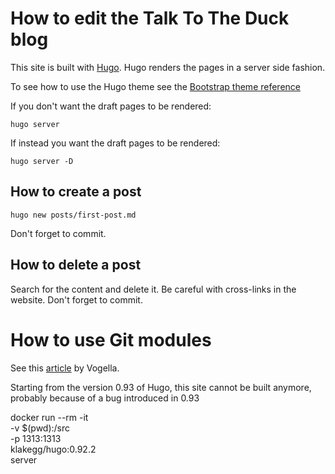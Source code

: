 # How to edit the Talk To The Duck blog

This site is built with [Hugo](https://gohugo.io/).
Hugo renders the pages in a server side fashion.


To see how to use the Hugo theme see the [Bootstrap theme reference](https://hbs-cn.razonyang.com/en/)

If you don't want the draft pages to be rendered:
```shell
hugo server
```

If instead you want the draft pages to be rendered:
```shell
hugo server -D
```

## How to create a post
```shell
hugo new posts/first-post.md
```
Don't forget to commit.

## How to delete a post
Search for the content and delete it.
Be careful with cross-links in the website.
Don't forget to commit.

# How to use Git modules
See this [article](https://www.vogella.com/tutorials/GitSubmodules/article.html) by Vogella. 


Starting from the version 0.93 of Hugo, this site cannot be built anymore, probably because of a bug introduced in 0.93

docker run --rm -it \
-v $(pwd):/src \
-p 1313:1313 \
klakegg/hugo:0.92.2 \
server


